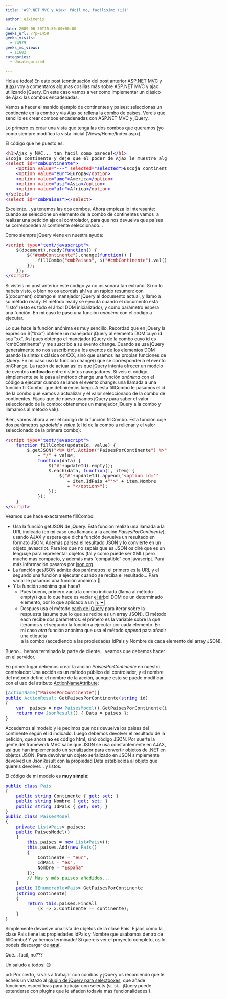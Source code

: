 ```yaml
---
title: 'ASP.NET MVC y Ajax: fácil no, facilísimo (ii)'

author: eiximenis

date: 2009-06-30T15:50:00+00:00
geeks_url: /?p=1459
geeks_visits:
  - 24979
geeks_ms_views:
  - 11682
categories:
  - Uncategorized

---
```

Hola a todos! En este post (continuación del post anterior [ASP.NET MVC y Ajax][1]) voy a comentaros algunas cosillas más sobre ASP.NET MVC y ajax utilizando jQuery. En este caso vamos a ver como implementar un clásico de Ajax: las combos encadenadas.

<!--more-->

Vamos a hacer el manido ejemplo de continentes y paises: seleccionas un continente en la combo y via Ajax se rellena la combo de paises. Vereis que sencillo es crear combos encadenadas con ASP.NET MVC y jQuery.

Lo primero es crear una vista que tenga las dos combos que queramos (yo como siempre modifico la vista inicial (Views/Home/Index.aspx).

El código que he puesto es:

<pre class="code"><span style="color: blue">&lt;</span><span style="color: #a31515">h1</span><span style="color: blue">&gt;</span>Ajax y MVC... tan fácil como parece!<span style="color: blue">&lt;/</span><span style="color: #a31515">h1</span><span style="color: blue">&gt;
</span>Escoja continente y deje que el poder de Ajax le muestre algunos paises...
<span style="color: blue">&lt;</span><span style="color: #a31515">select </span><span style="color: red">id</span><span style="color: blue">="cmbContinente"&gt;
    &lt;</span><span style="color: #a31515">option </span><span style="color: red">value</span><span style="color: blue">="---" </span><span style="color: red">selected</span><span style="color: blue">="selected"&gt;</span>Escoja continente...<span style="color: blue">&lt;/</span><span style="color: #a31515">option</span><span style="color: blue">&gt;
    &lt;</span><span style="color: #a31515">option </span><span style="color: red">value</span><span style="color: blue">="eur"&gt;</span>Europa<span style="color: blue">&lt;/</span><span style="color: #a31515">option</span><span style="color: blue">&gt;
    &lt;</span><span style="color: #a31515">option </span><span style="color: red">value</span><span style="color: blue">="ame"&gt;</span>America<span style="color: blue">&lt;/</span><span style="color: #a31515">option</span><span style="color: blue">&gt;
    &lt;</span><span style="color: #a31515">option </span><span style="color: red">value</span><span style="color: blue">="asi"&gt;</span>Asia<span style="color: blue">&lt;/</span><span style="color: #a31515">option</span><span style="color: blue">&gt;
    &lt;</span><span style="color: #a31515">option </span><span style="color: red">value</span><span style="color: blue">="afr"&gt;</span>Africa<span style="color: blue">&lt;/</span><span style="color: #a31515">option</span><span style="color: blue">&gt;
&lt;/</span><span style="color: #a31515">select</span><span style="color: blue">&gt;
&lt;</span><span style="color: #a31515">select </span><span style="color: red">id</span><span style="color: blue">="cmbPaises"&gt;&lt;/</span><span style="color: #a31515">select</span><span style="color: blue">&gt;</span></pre>

[][2]

Excelente... ya tenemos las dos combos. Ahora empieza lo interesante: cuando se seleccione un elemento de la combo de continentes vamos&nbsp; a realizar una petición ajax al controlador, para que nos devuelva que países se corresponden al continente seleccionado...

Como siempre jQuery viene en nuestra ayuda:

<pre class="code"><span style="color: blue">&lt;</span><span style="color: #a31515">script </span><span style="color: red">type</span><span style="color: blue">="text/javascript"&gt;
    </span>$(document).ready(<span style="color: blue">function</span>() {
        $(<span style="color: #a31515">"#cmbContinente"</span>).change(<span style="color: blue">function</span>() {
            fillCombo(<span style="color: #a31515">"cmbPaises"</span>, $(<span style="color: #a31515">"#cmbContinente"</span>).val());
        });
    });
<span style="color: blue">&lt;/</span><span style="color: #a31515">script</span><span style="color: blue">&gt;</span></pre>

[][2]

Si visteis mi post anterior este código ya no os sonará tan extraño. Si no lo habeis visto, o bien no os acordáis ahí va un rápido resumen: con $(document) obtengo el manejador jQuery al documento actual, y llamo a su método ready. El método ready se ejecuta cuando el documento está &ldquo;listo&rdquo; (esto es todo el árbol DOM inicializado), y como parámetro espera una función. En mi caso le paso una función _anónima_ con el código a ejecutar.

Lo que hace la función anónima es muy sencillo. Recordad que en jQuery la expresión $(&ldquo;#xx&rdquo;) obtiene un manejador jQuery al elemento DOM cuyo id sea &ldquo;xx&rdquo;. Así pues obtengo el manejador jQuery de la combo cuyo id es &ldquo;cmbContinente&rdquo; y me suscribo a su evento change. Cuando se usa jQuery generalmente no nos suscribimos a los eventos de los elementos DOM usando la sintaxis clásica onXXX, sinó que usamos las propias funciones de jQuery. En mi caso uso la función change() que se correspondería el evento onChange. La razón de actuar así es que jQuery intenta ofrecer un modelo de eventos **unificado** entre distintos navegadores. Si veis el código, simplemente se le pasa al método change una función _anónima_ con el código a ejecutar cuando se lance el evento change: una llamada a una función fillCombo&nbsp; que definiremos luego. A esta fillCombo le pasamos el id de la combo que vamos a actualizar y el valor seleccionado de la combo de continentes. Fijaos que de nuevo usamos jQuery para saber el valor seleccionado de la combo: obtenemos un manejador jQuery a la combo y llamamos al método val().

Bien, vamos ahora a ver el código de la función fillCombo. Esta función coje dos parámetros _updateId_ y _value_ (el id de la combo a rellenar y el valor seleccionado de la primera combo):

<pre class="code"><span style="color: blue">&lt;</span><span style="color: #a31515">script </span><span style="color: red">type</span><span style="color: blue">="text/javascript"&gt;
    function </span>fillCombo(updateId, value) {
        $.getJSON(<span style="color: #a31515">"&lt;%= Url.Action("</span>PaisesPorContinente<span style="color: #a31515">") %&gt;" <br />            </span>+ <span style="color: #a31515">"/" </span>+ value,
            <span style="color: blue">function</span>(data) {
                $(<span style="color: #a31515">"#"</span>+updateId).empty();
                $.each(data, <span style="color: blue">function</span>(i, item) {
                    $(<span style="color: #a31515">"#"</span>+updateId).append(<span style="color: #a31515">"&lt;option id='" <br />                       </span>+ item.IdPais +<span style="color: #a31515">"'&gt;" </span>+ item.Nombre <br />                       + <span style="color: #a31515">"&lt;/option&gt;"</span>);
                });
            });
    }
<span style="color: blue">&lt;/</span><span style="color: #a31515">script</span><span style="color: blue">&gt;</span></pre>

[][2]

Veamos que hace exactamente fillCombo:

  * Usa la función getJSON de jQuery. Esta función realiza una llamada a la URL indicada (en mi caso una llamada a la acción _PaisesPorContinente_), usando AJAX y espera que dicha función devuelva un resultado en formato JSON. Además parsea el resultado JSON y lo convierte en un objeto javascript. Para los que no sepáis que es JSON os diré que es un lenguaje para representar objetos (tal y como puede ser XML) pero mucho más compacto, y además más &ldquo;compatible&rdquo; con javascript. Para más información pasaros por [json.org][3]. 
  * La función getJSON admite dos parámetros: el primero es la URL y el segundo una función a ejecutar cuando se reciba el resultado... Para variar le pasamos una función anónima 🙂 
  * Y la función anónima qué hace? 
      * Pues bueno, primero vacía la combo indicada (llama al método empty() que lo que hace es vaciar el árbol DOM de un determinado elemento, por lo que aplicado a un <select> le elimina todas sus <option>). 
      * Despues usa el método [each de jQuery][4] para iterar sobre la respuesta (asume que lo que se recibe es un array JSON). El método each recibe dos parámetros: el primero es la variable sobre la que iteramos y el segundo la función a ejecutar por cada elemento. En mi caso _otra_ función anónima que usa el método _append_ para añadir una etiqueta <option> a la combo (accediendo a las propiedades IdPais y Nombre de cada elemento del array JSON). 

Bueno... hemos terminado la parte de cliente... veamos que debemos hacer en el servidor.

En primer lugar debemos crear la acción _PaisesPorContinente_ en nuestro controlador: Una acción es un método público del controlador, y el nombre del método define el nombre de la acción, aunque esto se puede modificar con el uso del atributo [ActionNameAttribute][5]:

<pre class="code">[<span style="color: #2b91af">ActionName</span>(<span style="color: #a31515">"PaisesPorContinente"</span>)]
<span style="color: blue">public </span><span style="color: #2b91af">ActionResult </span>GetPaisesPorContinente(<span style="color: blue">string </span>id)
{
    <span style="color: blue">var  </span>paises = <span style="color: blue">new </span><span style="color: #2b91af">PaisesModel</span>().GetPaisesPorContinente(id);
    <span style="color: blue">return new </span><span style="color: #2b91af">JsonResult</span>() { Data = paises };
}</pre>

[][2]

Accedemos al modelo y le pedimos que nos devuelva los paises del continente según el id indicado. Luego debemos devolver el resultado de la petición, que ahora **no** es código html, sinó código JSON. Por suerte la gente del framework MVC sabe que JSON se usa constantemente en AJAX, así que han implementado un serializador para convertir objetos de .NET en objetos JSON. Para devolver un objeto serializado en JSON simplemente devolved un JsonResult con la propiedad Data establecida al objeto que quereis devolver... y listos.

El código de mi modelo es **muy simple**:

<pre class="code"><span style="color: blue">public class </span><span style="color: #2b91af">Pais
</span>{
    <span style="color: blue">public string </span>Continente { <span style="color: blue">get</span>; <span style="color: blue">set</span>; }
    <span style="color: blue">public string </span>Nombre { <span style="color: blue">get</span>; <span style="color: blue">set</span>; }
    <span style="color: blue">public string </span>IdPais { <span style="color: blue">get</span>; <span style="color: blue">set</span>; }
}
<span style="color: blue">public class </span><span style="color: #2b91af">PaisesModel
</span>{
    <span style="color: blue">private </span><span style="color: #2b91af">List</span>&lt;<span style="color: #2b91af">Pais</span>&gt; paises;
    <span style="color: blue">public </span>PaisesModel()
    {
        <span style="color: blue">this</span>.paises = <span style="color: blue">new </span><span style="color: #2b91af">List</span>&lt;<span style="color: #2b91af">Pais</span>&gt;();
        <span style="color: blue">this</span>.paises.Add(<span style="color: blue">new </span><span style="color: #2b91af">Pais</span>()
        {
            Continente = <span style="color: #a31515">"eur"</span>,
            IdPais = <span style="color: #a31515">"es"</span>,
            Nombre = <span style="color: #a31515">"España"
        </span>});
        <span style="color: green">// Más y más paises añadidos...
</span>    }
    <span style="color: blue">public </span><span style="color: #2b91af">IEnumerable</span>&lt;<span style="color: #2b91af">Pais</span>&gt; GetPaisesPorContinente<br />    (<span style="color: blue">string </span>continente)
    {
        <span style="color: blue">return this</span>.paises.FindAll<br />            (x =&gt; x.Continente == continente);
    }
}</pre>

[][2][][2]

Simplemente devuelve una lista de objetos de la clase Pais. Fijaos como la clase Pais tiene las propiedades IdPais y Nombre que usábamos dentro de fillCombo! Y ya hemos terminado! Si quereis ver el proyecto completo, os lo podeis descargar de [**aquí**][6].

Qué... fácil, no??? 

Un saludo a todos! 😉

pd: Por cierto, si vais a trabajar con combos y jQuery os recomiendo que le echeis un vistazo al [plugin de jQuery para selectboxes][7], que añade funciones específicas para trabajar con selects (sí, sí... jQuery puede extenderse con plugins que le añaden todavía más funcionalidades!).

 [1]: /blogs/etomas/archive/2009/06/26/asp-net-mvc-y-ajax-f-225-cil-no-facil-237-simo.aspx
 [2]: http://11011.net/software/vspaste
 [3]: http://www.json.org/
 [4]: http://docs.jquery.com/Utilities/jQuery.each
 [5]: http://msdn.microsoft.com/en-us/library/system.web.mvc.actionnameattribute.aspx
 [6]: /cfs-file.ashx/__key/CommunityServer.Blogs.Components.WeblogFiles/etomas.30062009/AjaxDemoCombosEncadenadas.zip
 [7]: http://plugins.jquery.com/node/27/release